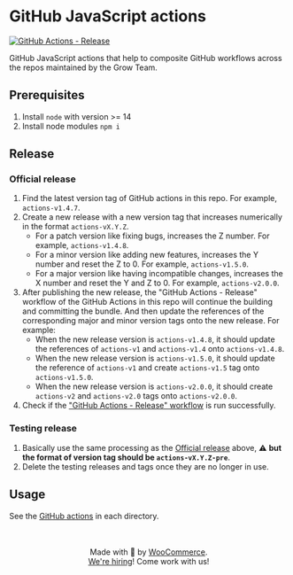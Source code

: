 # GitHub JavaScript actions

[![GitHub Actions - Release](https://github.com/woocommerce/grow/actions/workflows/github-actions-release.yml/badge.svg)](https://github.com/woocommerce/grow/actions/workflows/github-actions-release.yml)

GitHub JavaScript actions that help to composite GitHub workflows across the repos maintained by the Grow Team.

## Prerequisites

1. Install `node` with version >= 14
1. Install node modules `npm i`

## Release

### Official release

1. Find the latest version tag of GitHub actions in this repo. For example, `actions-v1.4.7`.
1. Create a new release with a new version tag that increases numerically in the format `actions-vX.Y.Z`.
   - For a patch version like fixing bugs, increases the Z number. For example, `actions-v1.4.8`.
   - For a minor version like adding new features, increases the Y number and reset the Z to 0. For example, `actions-v1.5.0`.
   - For a major version like having incompatible changes, increases the X number and reset the Y and Z to 0. For example, `actions-v2.0.0`.
1. After publishing the new release, the "GitHub Actions - Release" workflow of the GitHub Actions in this repo will continue the building and committing the bundle. And then update the references of the corresponding major and minor version tags onto the new release. For example:
   - When the new release version is `actions-v1.4.8`, it should update the references of `actions-v1` and `actions-v1.4` onto `actions-v1.4.8`.
   - When the new release version is `actions-v1.5.0`, it should update the reference of `actions-v1` and create `actions-v1.5` tag onto `actions-v1.5.0`.
   - When the new release version is `actions-v2.0.0`, it should create `actions-v2` and `actions-v2.0` tags onto `actions-v2.0.0`.
1. Check if the ["GitHub Actions - Release" workflow](https://github.com/woocommerce/grow/actions/workflows/github-actions-release.yml) is run successfully.

### Testing release

1. Basically use the same processing as the [Official release](#official-release) above, :warning: **but the format of version tag should be `actions-vX.Y.Z-pre`**.
1. Delete the testing releases and tags once they are no longer in use.

## Usage

See the [GitHub actions](../../../github-actions) in each directory.

<p align="center">
	<br/><br/>
	Made with 💜 by <a href="https://woocommerce.com/">WooCommerce</a>.<br/>
	<a href="https://woocommerce.com/careers/">We're hiring</a>! Come work with us!
</p>
